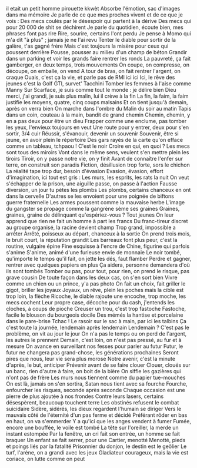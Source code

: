 il etait un petit homme pirouette kkwèt
Absorbe l'émotion, sac d'images dans ma mémoire
Je parle de ce que mes proches vivent et de ce que je vois :
Des mecs coulés par le désespoir qui partent à la dérive
Des mecs qui pour 20 000 de shit se déchirent
Je parle du quotidien, écoute bien, mes phrases font pas rire
Rire, sourire, certains l'ont perdu
Je pense à Momo qui m'a dit "à plus" ; jamais je ne l'ai revu
Tenter le diable pour sortir de la galère, t'as gagné frère
Mais c'est toujours la misère pour ceux qui poussent derrière
Pousse, pousser au milieu d'un champ de béton
Grandir dans un parking et voir les grands faire rentrer les ronds
La pauvreté, ça fait gamberger, en deux temps, trois mouvements
On coupe, on compresse, on découpe, on emballe, on vend
A tour de bras, on fait rentrer l'argent, on craque
Ouais, c'est ça la vie, et parle pas de RMI ici ici
Ici, le rêve des jeunes c'est la Golf GTI, survet' Tacchini
Tomber les femmes à l'aise comme Manny
Sur Scarface, je suis comme tout le monde : je délire bien
Dieu merci, j'ai grandi, je suis plus malin, lui il crève à la fin
La fin, la faim, la faim justifie les moyens, quatre, cinq coups malsains
Et on tient jusqu'à demain, après on verra bien
On marche dans l'ombre du Malin du soir au matin
Tapis dans un coin, couteau à la main, bandit de grand chemin
Chemin, chemin, y en a pas deux pour être un dieu
Frapper comme une enclume, pas tomber les yeux, l'envieux toujours en veut
Une route pour y entrer, deux pour s'en sortir, 3/4 cuir
Réussir, s'évanouir, devenir un souvenir
Souvenir, être si jeune, en avoir plein le répertoire
Des gars rayés de la carte qu'on efface comme un tableau, tchpaou ! C'est le noir
Croire en qui, en quoi ? Les mecs sont tous des miroirs
Vont dans le même sens, veulent s'en mettre plein les tiroirs
Tiroir, on y passe notre vie, on y finit
Avant de connaître l'enfer sur terre, on construit son paradis
Fiction, désillusion trop forte, sors le chichon
La réalité tape trop dur, besoin d'évasion
Evasion, évasion, effort d'imagination, ici tout est gris :
Les murs, les esprits, les rats la nuit
On veut s'échapper de la prison, une aiguille passe, on passe à l'action
Fausse diversion, un jour tu pètes les plombs
Les plombs, certains chanceux en ont dans la cervelle
D'autres se les envoient pour une poignée de biftons guerre fraternelle
Les armes poussent comme la mauvaise herbe
L'image du gangster se propage comme la gangrène sème ses graines
Graines, graines, graine de délinquant qu'espériez-vous ? Tout jeunes
On leur apprend que rien ne fait un homme à part les francs
Du franc-tireur discret au groupe organisé, la racine devient champ
Trop grand, impossible a arrêter
Arrêté, poisseux au départ, chanceux à la sortie
On prend trois mois, le bruit court, la réputation grandit
Les barreaux font plus peur, c'est la routine, vulgaire épine
Fine esquisse à l'encre de Chine, figurine qui parfois s'anime
S'anime, animé d'une furieuse envie de monnaie
Le noir tombé, qu'importe le temps qu'il fait, on jette les dés, faut flamber
Perdre et gagner, rentrer avec quelques papiers en plus
Ça aidera, personne demandera d'où ils sont tombés
Tomber ou pas, pour tout, pour rien, on prend le risque, pas grave cousin
De toute façon dans les deux cas, on s'en sort bien
Vivre comme un chien ou un prince, y'a pas photo
On fait un choix, fait griller le gigot, briller les joyaux
Joyaux, un rêve, plein les poches mais la cible est trop loin, la flèche
Ricoche, le diable rajoute une encoche, trop moche, les mecs cochent
Leur propre case, décoche pour du cash, j'entends les cloches, à coups de pioche
Creuser un trou, c'est trop fastoche
Fastoche, facile le blouson du bourgeois docile
Des mémés la hantise et porcelaine dans le pare-brise
Tchac ! Le rasoir sur le sac à main, par ici les talbins
Ça c'est toute la journée, lendemain après lendemain
Lendemain ? C'est pas le problème, on vit au jour le jour
On n'a pas le temps ou on perd de l'argent, les autres le prennent
Demain, c'est loin, on n'est pas pressé, au fur et à mesure
On avance en surveillant nos fesses pour parler au futur
Futur, le futur ne changera pas grand-chose, les générations prochaines
Seront pires que nous, leur vie sera plus morose
Notre avenir, c'est la minute d'après, le but, anticiper
Prévenir avant de se faire clouer
Clouer, cloués sur un banc, rien d'autre à faire, on boit de la bière
On siffle les gazières qui n'ont pas de frère
Les murs nous tiennent comme du papier tue-mouches
On est là, jamais on s'en sortira, Satan nous tient avec sa fourche
Fourche, enfourcher les risques, seconde après seconde
Chaque occasion est une pierre de plus ajoutée à nos frondes
Contre leurs lasers, certains désespèrent, beaucoup touchent terre
Les obstinés refusent le combat suicidaire
Sidère, sidérés, les dieux regardent l'humain se diriger
Vers le mauvais côté de l'éternité d'un pas ferme et décidé
Préférant rôder en bas en haut, on va s'emmerder
Y a qu'ici que les anges vendent à fumer
Fumée, encore une bouffée, le voile est tombé
La tête sur l'oreiller, la merde un instant estompée
Par la fenêtre, un cri fait son entrée, un homme se fait braquer
Un enfant se fait serrer, pour une Cartier, menotté
Menotté, pieds et poings liés par la fatalité
Prisonnier du donjon, le destin est le geôlier
Le turf, l'arène, on a grandi avec les jeux
Gladiateur courageux, mais la vie est coriace, on lutte comme on peut